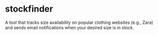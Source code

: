 # stockfinder
A tool that tracks size availability on popular clothing websites (e.g., Zara) and sends email notifications when your desired size is in stock.
